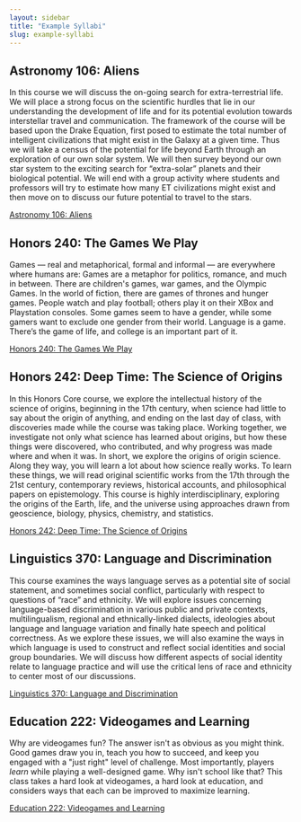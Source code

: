 ```yaml
---
layout: sidebar
title: "Example Syllabi"
slug: example-syllabi
---
```


## Astronomy 106: Aliens

In this course we will discuss the on-going search for extra-terrestrial life. We will place a strong focus on the scientific hurdles that lie in our understanding the development of life and for its potential evolution towards interstellar travel and communication. The framework of the course will be based upon the Drake Equation, first posed to estimate the total number of intelligent civilizations that might exist in the Galaxy at a given time. Thus we will take a census of the potential for life beyond Earth through an exploration of our own solar system. We will then survey beyond our own star system to the exciting search for “extra-solar” planets and their biological potential. We will end with a group activity where students and professors will try to estimate how many ET civilizations might exist and then move on to discuss our future potential to travel to the stars.

<a href="/docs/LSA_ASTRO106.pdf" target="_blank"><i class="fa fa-file-pdf-o"></i> Astronomy 106: Aliens</a>

## Honors 240: The Games We Play

Games — real and metaphorical, formal and informal — are everywhere where humans are: Games are a metaphor for politics, romance, and much in between. There are children's games, war games, and the Olympic Games. In the world of fiction, there are games of thrones and hunger games. People watch and play football; others play it on their XBox and Playstation consoles. Some games seem to have a gender, while some gamers want to exclude one gender from their world. Language is a game. There’s the game of life, and college is an important part of it.

<a href="/docs/LSA_HON240.pdf" target="_blank"><i class="fa fa-file-pdf-o"></i> Honors 240: The Games We Play</a>

## Honors 242: Deep Time: The Science of Origins

In this Honors Core course, we explore the intellectual history of the science of origins, beginning in the 17th century, when science had little to say about the origin of anything, and ending on the last day of class, with discoveries made while the course was taking place. Working together, we investigate not only what science has learned about origins, but how these things were discovered, who contributed, and why progress was made where and when it was. In short, we explore the origins of origin science. Along they way, you will learn a lot about how science really works. To learn these things, we will read original scientific works from the 17th through the 21st century, contemporary reviews, historical accounts, and philosophical papers on epistemology. This course is highly interdisciplinary, exploring the origins of the Earth, life, and the universe using approaches drawn from geoscience, biology, physics, chemistry, and statistics.


<a href="/docs/LSA_HON242.pdf" target="_blank"><i class="fa fa-file-pdf-o"></i> Honors 242: Deep Time: The Science of Origins</a>

## Linguistics 370: Language and Discrimination

This course examines the ways language serves as a potential site of social statement, and sometimes social conflict, particularly with respect to questions of “race” and ethnicity. We will explore issues concerning language-based discrimination in various public and private contexts, multilingualism, regional and ethnically-linked dialects, ideologies about language and language variation and finally hate speech and political correctness. As we explore these issues, we will also examine the ways in which language is used to construct and reflect social identities and social group boundaries. We will discuss how different aspects of social identity relate to language practice and will use the critical lens of race and ethnicity to center most of our discussions.

<a href="/docs/LSA_LING370.pdf" target="_blank"><i class="fa fa-file-pdf-o"></i> Linguistics 370: Language and Discrimination</a>

## Education 222: Videogames and Learning

Why are videogames fun? The answer isn't as obvious as you might think. Good games draw you in, teach you how to succeed, and keep you engaged with a "just right" level of challenge. Most importantly, players *learn* while playing a well-designed game. Why isn't school like that? This class takes a hard look at videogames, a hard look at education, and considers ways that each can be improved to maximize learning.

<a href="/docs/EDU_EDUC222.pdf" target="_blank"><i class="fa fa-file-pdf-o"></i> Education 222: Videogames and Learning</a>
